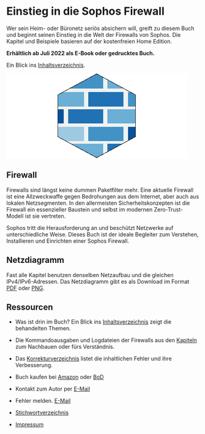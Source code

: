 # Einstieg in die Sophos Firewall


Wer sein Heim- oder B&uuml;ronetz seri&ouml;s absichern will, greift zu diesem Buch und beginnt seinen Einstieg in die Welt der Firewalls von Sophos. Die Kapitel und Beispiele basieren auf der kostenfreien Home Edition.

__Erh&auml;ltlich ab Juli 2022 als E-Book oder gedrucktes Buch.__


Ein Blick ins [Inhaltsverzeichnis](Inhaltsverzeichnis.md).

![Logo](logo.png)


## Firewall
Firewalls sind l&auml;ngst keine dummen Paketfilter mehr. Eine aktuelle Firewall ist eine Allzweckwaffe gegen Bedrohungen aus dem Internet, aber auch aus lokalen Netzsegmenten. In den allermeisten Sicherheitskonzepten ist die Firewall ein essenzieller Baustein und selbst im modernen Zero-Trust-Modell ist sie vertreten.

Sophos tritt die Herausforderung an und besch&uuml;tzt Netzwerke auf unterschiedliche Weise. Dieses Buch ist der ideale Begleiter zum Verstehen, Installieren und Einrichten einer Sophos Firewall.


## Netzdiagramm
Fast alle Kapitel benutzen denselben Netzaufbau und die gleichen IPv4/IPv6-Adressen. Das Netzdiagramm gibt es als Download im Format [PDF](Netzdiagramm.pdf) oder [PNG](Netzdiagramm.png).


## Ressourcen

* Was ist drin im Buch? Ein Blick ins [Inhaltsverzeichnis](Inhaltsverzeichnis.md) zeigt die behandelten Themen.

* Die Kommandoausgaben und Logdateien der Firewalls aus den [Kapiteln](Kapitel/) zum Nachbauen oder f&uuml;rs Verst&auml;ndnis.

* Das [Korrekturverzeichnis](errata.pdf) listet die inhaltlichen Fehler und ihre Verbesserung.

* Buch kaufen bei [Amazon](https://www.amazon.de/-/de/Markus-Stubbig/dp/3756225909/) oder [BoD](https://www.bod.de/buchshop/einstieg-in-die-sophos-firewall-markus-stubbig-9783756225903)

* Kontakt zum Autor per [E-Mail](mailto:sophos.buch@gmail.com)

* Fehler melden. [E-Mail](mailto:sophos.buch@gmail.com?subject=Fehler)

* [Stichwortverzeichnis](Stichwortverzeichnis.pdf)

* [Impressum](../../../sophos-buch.github.io/blob/master/Impressum.md)
